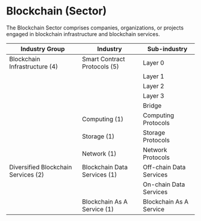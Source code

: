 # Blockchain (Sector)

The Blockchain Sector comprises companies, organizations, or projects engaged in blockchain infrastructure and blockchain services.

| Industry Group                      | Industry                     | Sub-industry            |
| ----------------------------------- | ---------------------------- | ----------------------- |
| Blockchain Infrastructure (4)       | Smart Contract Protocols (5) | Layer 0                 |
|                                     |                              | Layer 1                 |
|                                     |                              | Layer 2                 |
|                                     |                              | Layer 3                 |
|                                     |                              | Bridge                  |
|                                     | Computing (1)                | Computing Protocols     |
|                                     | Storage (1)                  | Storage Protocols       |
|                                     | Network (1)                  | Network Protocols       |
| Diversified Blockchain Services (2) | Blockchain Data Services (1) | Off-chain Data Services |
|                                     |                              | On-chain Data Services  |
|                                     | Blockchain As A Service (1)  | Blockchain As A Service |
